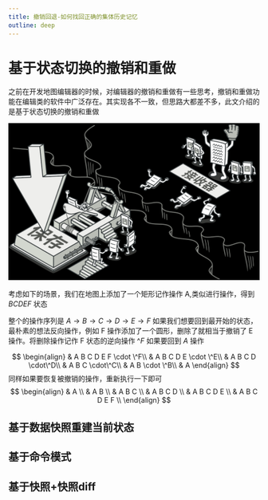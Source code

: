 ```yaml
---
title: 撤销回退-如何找回正确的集体历史记忆
outline: deep
---
```


# 基于状态切换的撤销和重做

之前在开发地图编辑器的时候，对编辑器的撤销和重做有一些思考，撤销和重做功能在编辑类的软件中广泛存在。其实现各不一致，但思路大都差不多，此文介绍的是基于状态切换的撤销和重做

![](./assets/command-pattern.png)

考虑如下的场景，我们在地图上添加了一个矩形记作操作 A,类似进行操作，得到 $B C D E F$ 状态

整个的操作序列是 $A → B → C → D → E → F$
如果我们想要回到最开始的状态，最朴素的想法反向操作，例如 F 操作添加了一个圆形，删除了就相当于撤销了 E 操作。将删除操作记作 F 状态的逆向操作 $\^F$
如果要回到 $A$ 操作

$$
\begin{align}
& A B C D E F \cdot \^F\\
& A B C D E  \cdot \^E\\
& A B C D  \cdot\^D\\
& A B C  \cdot\^C\\
& A B \cdot \^B\\
& A
\end{align}
$$
同样如果要恢复被撤销的操作，重新执行一下即可
$$
\begin{align}
& A  \\
& A B \\
& A B C \\
& A B C D \\
& A B C D E \\
& A B C D E F \\
\end{align}
$$

## 基于数据快照重建当前状态

## 基于命令模式


## 基于快照+快照diff
